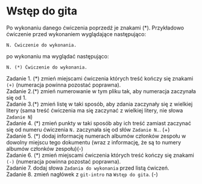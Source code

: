 #  Wstęp do gita

Po wykonaniu danego ćwiczenia poprzedź je znakami (*).
Przykładowo ćwiczenie przed wykonaniem wyglądające następująco:
```
N. Ćwiczenie do wykonania.
```
po wykonaniu ma wyglądać następująco:
```
N. (*) Ćwiczenie do wykonania.
```

Zadanie 1. (\*) zmień miejscami ćwiczenia których treść kończy się znakami `(+)` (numeracja powinna pozostać poprawna).\
Zadanie 2.(\*) zmień numerowanie w tym pliku tak, aby numeracja zaczynała się od 1.\
Zadanie 3.(\*) zmień listę w taki sposób, aby zdania zaczynały się z wielkiej litery (sama treść ćwiczenia ma się zaczynać z wielkiej litery, nie słowa `Zadanie N`)\
Zadanie 4. (\*) zmień punkty w taki sposób aby ich treść zamiast zaczynać się od numeru ćwiczenia `N.` zaczynała się od słów `Zadanie N.`. (+)\
Zadanie 5. (\*)  dodaj informację numerach albumów członków zespołu w dowolny miejscu tego dokumentu (wraz z informację, że są to numery albumów członków zespołu)(-)\
Zadanie 6. (\*)  zmień miejscami ćwiczenia których treść kończy się znakami `(-)` (numeracja powinna pozostać poprawna).\
Zadanie 7. dodaj słowa `Zadania do wykonania` przed listą ćwiczeń.\
Zadanie 8. zmień nagłówek z `git-intro` na `Wstęp do gita`. (-)
